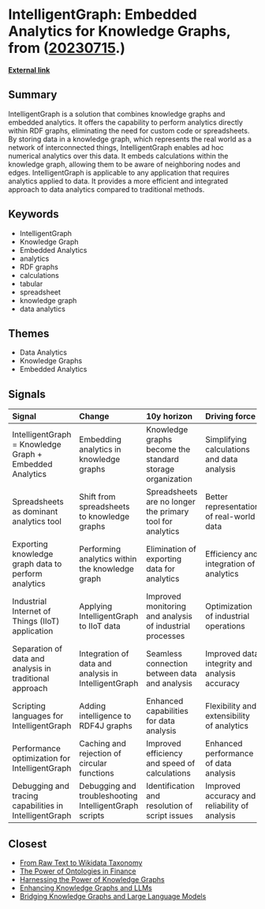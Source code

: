 # __IntelligentGraph: Embedded Analytics for Knowledge Graphs__, from ([20230715](https://kghosh.substack.com/p/20230715).)

__[External link](https://medium.com/@peter.lawrence_47665/intelligentgraph-knowledge-graph-embedded-analytics-3679ef792204)__



## Summary

IntelligentGraph is a solution that combines knowledge graphs and embedded analytics. It offers the capability to perform analytics directly within RDF graphs, eliminating the need for custom code or spreadsheets. By storing data in a knowledge graph, which represents the real world as a network of interconnected things, IntelligentGraph enables ad hoc numerical analytics over this data. It embeds calculations within the knowledge graph, allowing them to be aware of neighboring nodes and edges. IntelligentGraph is applicable to any application that requires analytics applied to data. It provides a more efficient and integrated approach to data analytics compared to traditional methods.

## Keywords

* IntelligentGraph
* Knowledge Graph
* Embedded Analytics
* analytics
* RDF graphs
* calculations
* tabular
* spreadsheet
* knowledge graph
* data analytics

## Themes

* Data Analytics
* Knowledge Graphs
* Embedded Analytics

## Signals

| Signal                                                  | Change                                                 | 10y horizon                                               | Driving force                                 |
|:--------------------------------------------------------|:-------------------------------------------------------|:----------------------------------------------------------|:----------------------------------------------|
| IntelligentGraph = Knowledge Graph + Embedded Analytics | Embedding analytics in knowledge graphs                | Knowledge graphs become the standard storage organization | Simplifying calculations and data analysis    |
| Spreadsheets as dominant analytics tool                 | Shift from spreadsheets to knowledge graphs            | Spreadsheets are no longer the primary tool for analytics | Better representation of real-world data      |
| Exporting knowledge graph data to perform analytics     | Performing analytics within the knowledge graph        | Elimination of exporting data for analytics               | Efficiency and integration of analytics       |
| Industrial Internet of Things (IIoT) application        | Applying IntelligentGraph to IIoT data                 | Improved monitoring and analysis of industrial processes  | Optimization of industrial operations         |
| Separation of data and analysis in traditional approach | Integration of data and analysis in IntelligentGraph   | Seamless connection between data and analysis             | Improved data integrity and analysis accuracy |
| Scripting languages for IntelligentGraph                | Adding intelligence to RDF4J graphs                    | Enhanced capabilities for data analysis                   | Flexibility and extensibility of analytics    |
| Performance optimization for IntelligentGraph           | Caching and rejection of circular functions            | Improved efficiency and speed of calculations             | Enhanced performance of data analysis         |
| Debugging and tracing capabilities in IntelligentGraph  | Debugging and troubleshooting IntelligentGraph scripts | Identification and resolution of script issues            | Improved accuracy and reliability of analysis |

## Closest

* [From Raw Text to Wikidata Taxonomy](b4b3684ed3f7fe2919c76e36d4838cd9)
* [The Power of Ontologies in Finance](2fabc8d492124376829f91c34f828437)
* [Harnessing the Power of Knowledge Graphs](69aa55d97023850224f4426e6782bb8b)
* [Enhancing Knowledge Graphs and LLMs](54d1cf4ed6ca6edd6ccf6e30622d91a8)
* [Bridging Knowledge Graphs and Large Language Models](fa3124e38f66a8d1e635e863f43d1ec0)